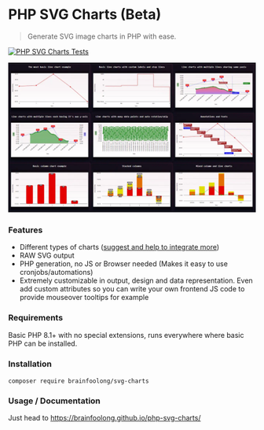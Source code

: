 
# PHP SVG Charts (Beta)
> Generate SVG image charts in PHP with ease.

[![PHP SVG Charts Tests](https://github.com/brainfoolong/php-svg-charts/actions/workflows/tests.yml/badge.svg)](https://github.com/brainfoolong/php-svg-charts/actions/workflows/tests.yml)

![Examples](docs/images/examples.webp)

### Features

- Different types of charts ([suggest and help to integrate more](https://github.com/brainfoolong/php-svg-charts/issues))
- RAW SVG output
- PHP generation, no JS or Browser needed (Makes it easy to use cronjobs/automations)
- Extremely customizable in output, design and data representation. Even add custom attributes so you can write your own frontend JS code to provide mouseover tooltips for example

### Requirements
Basic PHP 8.1+ with no special extensions, runs everywhere where basic PHP can be installed.

### Installation
```
composer require brainfoolong/svg-charts
```

### Usage / Documentation

Just head to https://brainfoolong.github.io/php-svg-charts/